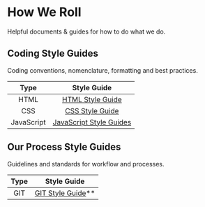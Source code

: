 # How We Roll

Helpful documents & guides for how to do what we do.

## Coding Style Guides

Coding conventions, nomenclature, formatting and best practices.

| **Type** | **Style Guide** |
| :--: | :---------: |
| HTML | [HTML Style Guide](styleguides/html.md)  |
| CSS  | [CSS Style Guide](styleguides/scss.md) |
| JavaScript | [JavaScript Style Guides](styleguides/javascript.md) |

## Our Process Style Guides

Guidelines and standards for workflow and processes.

| **Type** | **Style Guide** |
| :--: | :---------: |
| GIT | [GIT Style Guide](styleguides/git.md)**  |
